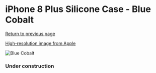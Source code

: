 # iPhone 8 Plus Silicone Case - Blue Cobalt

[Return to previous page](/iphone_7)

[High-resolution image from Apple](https://store.storeimages.cdn-apple.com/8756/as-images.apple.com/is/MQH02?wid=4500&hei=4500&fmt=png)

<div style="width: 384px"><img src="/everyphone/MQH02.png" alt="Blue Cobalt"></div>

### Under construction
